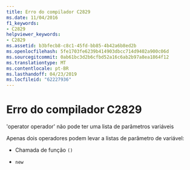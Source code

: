 ```yaml
---
title: Erro do compilador C2829
ms.date: 11/04/2016
f1_keywords:
- C2829
helpviewer_keywords:
- C2829
ms.assetid: b3bfecb8-c8c1-45fd-bb85-4b42a6b8ed2b
ms.openlocfilehash: 5fe1703fe6239b414903dbcc714d9402a900c06d
ms.sourcegitcommit: 0ab61bc3d2b6cfbd52a16c6ab2b97a8ea1864f12
ms.translationtype: MT
ms.contentlocale: pt-BR
ms.lasthandoff: 04/23/2019
ms.locfileid: "62227936"
---
```

# <a name="compiler-error-c2829"></a>Erro do compilador C2829

'operator operador' não pode ter uma lista de parâmetros variáveis

Apenas dois operadores podem levar a listas de parâmetro de variável:

- Chamada de função `()`

- `new`